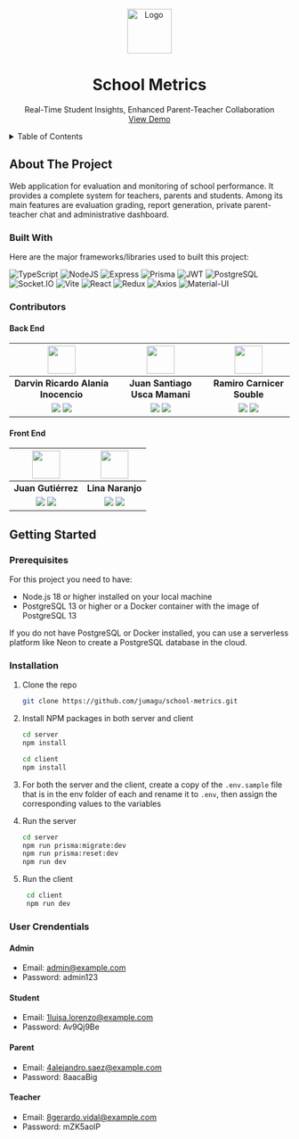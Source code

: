<!-- PROJECT LOGO -->
<br />
<div align="center">
  <img src="client/public/school-metrics.svg" alt="Logo" width="80" height="80">

  <h1 align="center">School Metrics</h1>

  <p align="center">
    Real-Time Student Insights, Enhanced Parent-Teacher Collaboration
    <br />
    <a href="https://school-metrics.vercel.app">View Demo</a>
  </p>
</div>

<!-- TABLE OF CONTENTS -->
<details>
  <summary>Table of Contents</summary>
  <ol>
    <li>
      <a href="#about-the-project">About The Project</a>
      <ul>
        <li><a href="#built-with">Built With</a></li>
        <li><a href="#contributors">Contributors</a></li>
      </ul>
    </li>
    <li>
      <a href="#getting-started">Getting Started</a>
      <ul>
        <li><a href="#prerequisites">Prerequisites</a></li>
        <li><a href="#installation">Installation</a></li>
      </ul>
    </li>
  </ol>
</details>

<!-- ABOUT THE PROJECT -->

## About The Project

<!-- [![Product Name Screen Shot][product-screenshot]](https://example.com) -->

Web application for evaluation and monitoring of school performance. It provides a complete system for teachers, parents and students. Among its main features are evaluation grading, report generation, private parent-teacher chat and administrative dashboard.

### Built With

Here are the major frameworks/libraries used to built this project:

![TypeScript](https://img.shields.io/badge/TypeScript-007ACC?style=for-the-badge&logo=typescript&logoColor=white)
![NodeJS](https://img.shields.io/badge/Nodejs-43853D?style=for-the-badge&logo=node.js&logoColor=white)
![Express](https://img.shields.io/badge/Express-000000?style=for-the-badge&logo=express&logoColor=white)
![Prisma](https://img.shields.io/badge/Prisma-2D3748?style=for-the-badge&logo=prisma&logoColor=white)
![JWT](https://img.shields.io/badge/JWT-000000?style=for-the-badge&logo=json-web-tokens&logoColor=white)
![PostgreSQL](https://img.shields.io/badge/PostgreSQL-316192?style=for-the-badge&logo=postgresql&logoColor=white)
![Socket.IO](https://img.shields.io/badge/Socket.io-010101?style=for-the-badge&logo=socket.io&logoColor=white)
![Vite](https://img.shields.io/badge/Vite-646CFF?style=for-the-badge&logo=vite&logoColor=white)
![React](https://img.shields.io/badge/React-20232A?style=for-the-badge&logo=react&logoColor=61DAFB)
![Redux](https://img.shields.io/badge/Redux-593D88?style=for-the-badge&logo=redux&logoColor=white)
![Axios](https://img.shields.io/badge/Axios-000000?style=for-the-badge&logo=axios&logoColor=white)
![Material-UI](https://img.shields.io/badge/Material_UI-0081CB?style=for-the-badge&logo=mui&logoColor=white)

### Contributors

#### Back End

|                                                                                                                                                 <img src="https://avatars.githubusercontent.com/u/152816164?v=4" width="50">                                                                                                                                                 |                                                                                                                                  <img src="https://avatars.githubusercontent.com/u/79413503?v=4" width="50">                                                                                                                                  |                                                                                                                                  <img src="https://avatars.githubusercontent.com/u/104595014?v=4" width="50">                                                                                                                                   |
| :--------------------------------------------------------------------------------------------------------------------------------------------------------------------------------------------------------------------------------------------------------------------------------------------------------------------------------------------------------------------------: | :-------------------------------------------------------------------------------------------------------------------------------------------------------------------------------------------------------------------------------------------------------------------------------------------------------------------------------------------: | :---------------------------------------------------------------------------------------------------------------------------------------------------------------------------------------------------------------------------------------------------------------------------------------------------------------------------------------------: |
|                                                                                                                                                                     **Darvin Ricardo Alania Inocencio**                                                                                                                                                                      |                                                                                                                                                         **Juan Santiago Usca Mamani**                                                                                                                                                         |                                                                                                                                                           **Ramiro Carnicer Souble**                                                                                                                                                            |
| <a href="https://github.com/DAlaniaInocencio"><img src="https://img.shields.io/badge/github-%23121011.svg?&style=for-the-badge&logo=github&logoColor=white"/></a> <a href="https://www.linkedin.com/in/darvin-ricardo-alania-inocencio-7927392a9"><img src="https://img.shields.io/badge/linkedin%20-%230077B5.svg?&style=for-the-badge&logo=linkedin&logoColor=white"/></a> | <a href="https://github.com/santiagoweb212"><img src="https://img.shields.io/badge/github-%23121011.svg?&style=for-the-badge&logo=github&logoColor=white"/></a> <a href="https://www.linkedin.com/in/santiagousca"><img src="https://img.shields.io/badge/linkedin%20-%230077B5.svg?&style=for-the-badge&logo=linkedin&logoColor=white"/></a> | <a href="https://github.com/RamiroCS-hub"><img src="https://img.shields.io/badge/github-%23121011.svg?&style=for-the-badge&logo=github&logoColor=white"/></a> <a href="https://linkedin.com/in/ramirocarnicersouble"><img src="https://img.shields.io/badge/linkedin%20-%230077B5.svg?&style=for-the-badge&logo=linkedin&logoColor=white"/></a> |

#### Front End

|                                                                                                                          <img src="https://avatars.githubusercontent.com/u/107524509?v=4" width="50">                                                                                                                           |                                                                                                                                        <img src="https://avatars.githubusercontent.com/u/153871180?v=4" width="50">                                                                                                                                         |
| :-----------------------------------------------------------------------------------------------------------------------------------------------------------------------------------------------------------------------------------------------------------------------------------------------------------------------------: | :---------------------------------------------------------------------------------------------------------------------------------------------------------------------------------------------------------------------------------------------------------------------------------------------------------------------------------------------------------: |
|                                                                                                                                                       **Juan Gutiérrez**                                                                                                                                                        |                                                                                                                                                                      **Lina Naranjo**                                                                                                                                                                       |
| <a href="https://github.com/jumagu"><img src="https://img.shields.io/badge/github-%23121011.svg?&style=for-the-badge&logo=github&logoColor=white"/></a> <a href="https://www.linkedin.com/in/jumagu"><img src="https://img.shields.io/badge/linkedin%20-%230077B5.svg?&style=for-the-badge&logo=linkedin&logoColor=white"/></a> | <a href="https://github.com/LinaNaranjo"><img src="https://img.shields.io/badge/github-%23121011.svg?&style=for-the-badge&logo=github&logoColor=white"/></a> <a href="https://www.linkedin.com/in/lina-marcela-naranjo-frontend"><img src="https://img.shields.io/badge/linkedin%20-%230077B5.svg?&style=for-the-badge&logo=linkedin&logoColor=white"/></a> |

<!-- GETTING STARTED -->

## Getting Started

### Prerequisites

For this project you need to have:

- Node.js 18 or higher installed on your local machine
- PostgreSQL 13 or higher or a Docker container with the image of PostgreSQL 13

If you do not have PostgreSQL or Docker installed, you can use a serverless platform like Neon to create a PostgreSQL database in the cloud.

### Installation

1. Clone the repo
   ```sh
   git clone https://github.com/jumagu/school-metrics.git
   ```
2. Install NPM packages in both server and client

   ```sh
   cd server
   npm install

   cd client
   npm install
   ```

3. For both the server and the client, create a copy of the `.env.sample` file that is in the env folder of each and rename it to `.env`, then assign the corresponding values to the variables

4. Run the server
   ```sh
   cd server
   npm run prisma:migrate:dev
   npm run prisma:reset:dev
   npm run dev
   ```
5. Run the client
   ```sh
    cd client
    npm run dev
   ```

### User Crendentials

#### Admin

- Email: admin@example.com
- Password: admin123

#### Student

- Email: 1luisa.lorenzo@example.com
- Password: Av9Qj9Be

#### Parent

- Email: 4alejandro.saez@example.com
- Password: 8aacaBig

#### Teacher

- Email: 8gerardo.vidal@example.com
- Password: mZK5aolP
